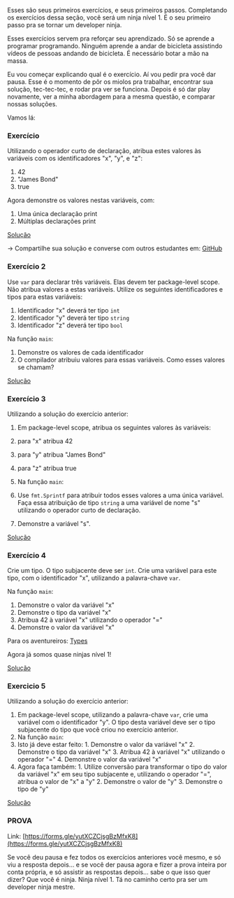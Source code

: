 Esses são seus primeiros exercícios, e seus primeiros passos. Completando os exercícios dessa seção, você será um ninja nível 1. É o seu primeiro passo pra se tornar um developer ninja.

Esses exercícios servem pra reforçar seu aprendizado. Só se aprende a programar programando. Ninguém aprende a andar de bicicleta assistindo vídeos de pessoas andando de bicicleta. É necessário botar a mão na massa.

Eu vou começar explicando qual é o exercício. Aí vou pedir pra você dar pausa. Esse é o momento de pôr os miolos pra trabalhar, encontrar sua solução, tec-tec-tec, e rodar pra ver se funciona. Depois é só dar play novamente, ver a minha abordagem para a mesma questão, e comparar nossas soluções.

Vamos lá:

### Exercício

Utilizando o operador curto de declaração, atribua estes valores às variáveis com os identificadores "x", "y", e "z":
1. 42
2. "James Bond"
3. true

Agora demonstre os valores nestas variáveis, com:
1. Uma única declaração print
2. Múltiplas declarações print

[Solução](https://play.golang.org/p/yYXnWXIQNa)

→ Compartilhe sua solução e converse com outros estudantes em: [GitHub](https://github.com/ellenkorbes/aprend...)

### Exercício 2

Use `var` para declarar três variáveis. Elas devem ter package-level scope. Não atribua valores a estas variáveis. Utilize os seguintes identificadores e tipos para estas variáveis:
1. Identificador "x" deverá ter tipo `int`
2. Identificador "y" deverá ter tipo `string`
3. Identificador "z" deverá ter tipo `bool`

Na função `main`:
1. Demonstre os valores de cada identificador
2. O compilador atribuiu valores para essas variáveis. Como esses valores se chamam?

[Solução](https://play.golang.org/p/pAFd-F7uGZ)

### Exercício 3

Utilizando a solução do exercício anterior:

1. Em package-level scope, atribua os seguintes valores às variáveis:
  1. para "x" atribua 42
  2. para "y" atribua "James Bond"
  3. para "z" atribua true

2. Na função `main`:
  1. Use `fmt.Sprintf` para atribuir todos esses valores a uma única variável. Faça essa atribuição de tipo `string` a uma variável de nome "s" utilizando o operador curto de declaração.
  2. Demonstre a variável "s".

[Solução](https://play.golang.org/p/QFctSQB_h3)

### Exercício 4

Crie um tipo. O tipo subjacente deve ser `int`. Crie uma variável para este tipo, com o identificador "x", utilizando a palavra-chave `var`.

Na função `main`:
1. Demonstre o valor da variável "x"
2. Demonstre o tipo da variável "x"
3. Atribua 42 à variável "x" utilizando o operador "="
4. Demonstre o valor da variável "x"

Para os aventureiros: [Types](https://golang.org/ref/spec#Types)

Agora já somos quase ninjas nível 1!

[Solução](https://play.golang.org/p/snm4WuuYmG)

### Exercicio 5
Utilizando a solução do exercício anterior:
1. Em package-level scope, utilizando a palavra-chave `var`, crie uma variável com o identificador "y". O tipo desta variável deve ser o tipo subjacente do tipo que você criou no exercício anterior.
2. Na função `main`:
  1. Isto já deve estar feito:
    1. Demonstre o valor da variável "x"
    2. Demonstre o tipo da variável "x"
    3. Atribua 42 à variável "x" utilizando o operador "="
    4. Demonstre o valor da variável "x"
  2. Agora faça também:
    1. Utilize conversão para transformar o tipo do valor da variável "x" em seu tipo subjacente e, utilizando o operador "=", atribua o valor de "x" a "y"
    2. Demonstre o valor de "y"
    3. Demonstre o tipo de "y"

[Solução](https://play.golang.org/p/uq81T_fasP)

### PROVA


Link: [https://forms.gle/yutXCZCjsgBzMfxK8](https://forms.gle/yutXCZCjsgBzMfxK8)

Se você deu pausa e fez todos os exercícios anteriores você mesmo, e só viu a resposta depois... e se você der pausa agora e fizer a prova inteira por conta própria, e só assistir as respostas depois... sabe o que isso quer dizer? Que você é ninja. Ninja nível 1. Tá no caminho certo pra ser um developer ninja mestre.
